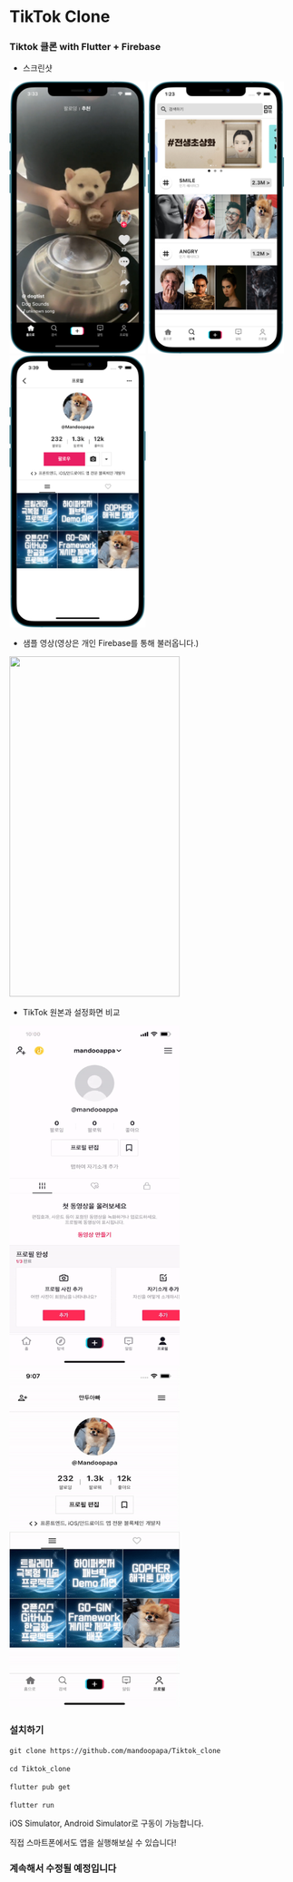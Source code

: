 # TikTok Clone

### Tiktok 클론 with Flutter + Firebase

- 스크린샷

<img src="https://github.com/mandoopapa/Tiktok_clone/blob/master/images/screen01.png" width=240px height=480px> <img src="https://github.com/mandoopapa/Tiktok_clone/blob/master/images/screen02.png" width=240px height=480px> <img src="https://github.com/mandoopapa/Tiktok_clone/blob/master/images/screen03.png" width=240px height=480px>

- 샘플 영상(영상은 개인 Firebase를 통해 불러옵니다.)

<img src="https://github.com/mandoopapa/Tiktok_clone/blob/master/images/mainfeed.gif" width=300px height=600px>

- TikTok 원본과 설정화면 비교
<img src="https://github.com/mandoopapa/Tiktok_clone/blob/master/images/original.gif" width=300px height=600px alt="original">
<img src="https://github.com/mandoopapa/Tiktok_clone/blob/master/images/imade.gif" width=300px height=600px alt="clone">


### 설치하기

```
git clone https://github.com/mandoopapa/Tiktok_clone

cd Tiktok_clone

flutter pub get

flutter run
```

iOS Simulator, Android Simulator로 구동이 가능합니다.

직접 스마트폰에서도 앱을 실행해보실 수 있습니다!

### 계속해서 수정될 예정입니다
